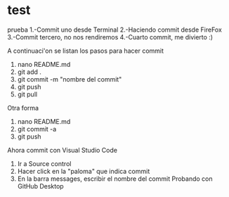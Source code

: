 # test
prueba
1.-Commit uno desde Terminal
2.-Haciendo commit desde FireFox
3.-Commit tercero, no nos rendiremos
4.-Cuarto commit, me divierto :)

A continuaci\'on se listan los pasos para hacer commit
 1. nano README.md
 2. git add .
 3. git commit -m "nombre del commit"
 4. git push
 5. git pull

Otra forma
 1. nano README.md
 2. git commit -a 
 3. git push
  
Ahora commit con Visual Studio Code 
1. Ir a Source control
2. Hacer click en la "paloma" que indica commit
3. En la barra messages, escribir el nombre del commit
Probando con GitHub Desktop

